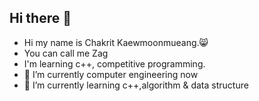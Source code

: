 ## Hi there 👋


- Hi my name is Chakrit Kaewmoonmueang.😸
- You can call me Zag
- I'm learning c++, competitive programming.
- 🔭 I’m currently computer engineering now
- 🌱 I’m currently learning c++,algorithm & data structure 


